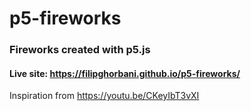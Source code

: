 # p5-fireworks
### Fireworks created with p5.js
#### Live site: https://filipghorbani.github.io/p5-fireworks/
Inspiration from https://youtu.be/CKeyIbT3vXI

